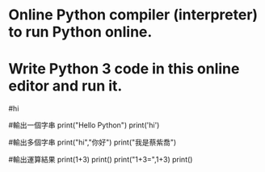 # Online Python compiler (interpreter) to run Python online.
# Write Python 3 code in this online editor and run it.

#hi

#輸出一個字串
print("Hello Python")
print('hi')

#輸出多個字串
print("hi","你好")
print("我是蔡紫喬")


#輸出運算結果
print(1+3)
print()
print("1+3=",1+3)
print()



